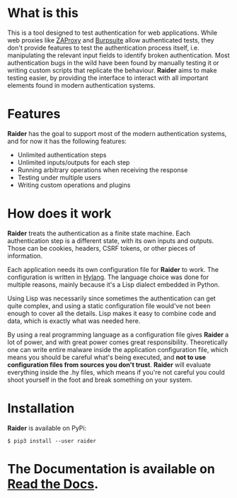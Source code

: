 # What is this

This is a tool designed to test authentication for web
applications. While web proxies like
[ZAProxy](https://www.zaproxy.org/) and
[Burpsuite](https://portswigger.net/burp) allow authenticated tests,
they don't provide features to test the authentication process itself,
i.e. manipulating the relevant input fields to identify broken
authentication. Most authentication bugs in the wild have been found
by manually testing it or writing custom scripts that replicate the
behaviour. **Raider** aims to make testing easier, by providing the
interface to interact with all important elements found in modern
authentication systems.

# Features

**Raider** has the goal to support most of the modern authentication
systems, and for now it has the following features:

* Unlimited authentication steps
* Unlimited inputs/outputs for each step
* Running arbitrary operations when receiving the response
* Testing under multiple users
* Writing custom operations and plugins


# How does it work

**Raider** treats the authentication as a finite state machine. Each
authentication step is a different state, with its own inputs and
outputs. Those can be cookies, headers, CSRF tokens, or other pieces
of information.

Each application needs its own configuration file for **Raider** to
work. The configuration is written in
[Hylang](https://docs.hylang.org/). The language choice was done for
multiple reasons, mainly because it's a Lisp dialect embedded in
Python.

Using Lisp was necessarily since sometimes the authentication can get
quite complex, and using a static configuration file would've not been
enough to cover all the details. Lisp makes it easy to combine code
and data, which is exactly what was needed here.

By using a real programming language as a configuration file gives
**Raider** a lot of power, and with great power comes great
responsibility. Theoretically one can write entire malware inside the
application configuration file, which means you should be careful
what's being executed, and **not to use configuration files from
sources you don't trust**. **Raider** will evaluate everything inside
the .hy files, which means if you're not careful you could shoot
yourself in the foot and break something on your system.

# Installation

**Raider** is available on PyPi:

```
$ pip3 install --user raider
```

# The Documentation is available on [Read the Docs](https://raider.readthedocs.io/en/latest/).
